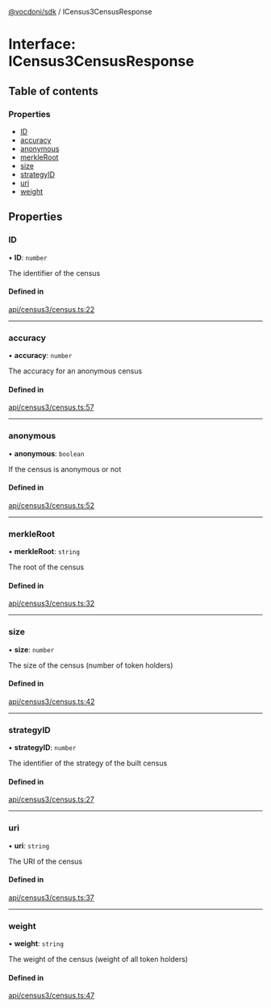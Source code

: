 [@vocdoni/sdk](/sdk) / ICensus3CensusResponse

# Interface: ICensus3CensusResponse

## Table of contents

### Properties

- [ID](ICensus3CensusResponse#id)
- [accuracy](ICensus3CensusResponse#accuracy)
- [anonymous](ICensus3CensusResponse#anonymous)
- [merkleRoot](ICensus3CensusResponse#merkleroot)
- [size](ICensus3CensusResponse#size)
- [strategyID](ICensus3CensusResponse#strategyid)
- [uri](ICensus3CensusResponse#uri)
- [weight](ICensus3CensusResponse#weight)

## Properties

### ID

• **ID**: `number`

The identifier of the census

#### Defined in

[api/census3/census.ts:22](https://github.com/vocdoni/vocdoni-sdk/blob/c61694d51d7ca609cdc86440f23c7a75ea39ea5b/src/api/census3/census.ts#L22)

___

### accuracy

• **accuracy**: `number`

The accuracy for an anonymous census

#### Defined in

[api/census3/census.ts:57](https://github.com/vocdoni/vocdoni-sdk/blob/c61694d51d7ca609cdc86440f23c7a75ea39ea5b/src/api/census3/census.ts#L57)

___

### anonymous

• **anonymous**: `boolean`

If the census is anonymous or not

#### Defined in

[api/census3/census.ts:52](https://github.com/vocdoni/vocdoni-sdk/blob/c61694d51d7ca609cdc86440f23c7a75ea39ea5b/src/api/census3/census.ts#L52)

___

### merkleRoot

• **merkleRoot**: `string`

The root of the census

#### Defined in

[api/census3/census.ts:32](https://github.com/vocdoni/vocdoni-sdk/blob/c61694d51d7ca609cdc86440f23c7a75ea39ea5b/src/api/census3/census.ts#L32)

___

### size

• **size**: `number`

The size of the census (number of token holders)

#### Defined in

[api/census3/census.ts:42](https://github.com/vocdoni/vocdoni-sdk/blob/c61694d51d7ca609cdc86440f23c7a75ea39ea5b/src/api/census3/census.ts#L42)

___

### strategyID

• **strategyID**: `number`

The identifier of the strategy of the built census

#### Defined in

[api/census3/census.ts:27](https://github.com/vocdoni/vocdoni-sdk/blob/c61694d51d7ca609cdc86440f23c7a75ea39ea5b/src/api/census3/census.ts#L27)

___

### uri

• **uri**: `string`

The URI of the census

#### Defined in

[api/census3/census.ts:37](https://github.com/vocdoni/vocdoni-sdk/blob/c61694d51d7ca609cdc86440f23c7a75ea39ea5b/src/api/census3/census.ts#L37)

___

### weight

• **weight**: `string`

The weight of the census (weight of all token holders)

#### Defined in

[api/census3/census.ts:47](https://github.com/vocdoni/vocdoni-sdk/blob/c61694d51d7ca609cdc86440f23c7a75ea39ea5b/src/api/census3/census.ts#L47)
